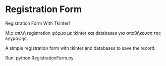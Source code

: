 # Registration Form
Registration Form With Tkinter!


Μια απλή registration φόρμα με tkinter και databases για αποθήκευση της εγγραφής.


A simple registration form with tkinter and databases to save the record.

Run: python RegistrationForm.py
